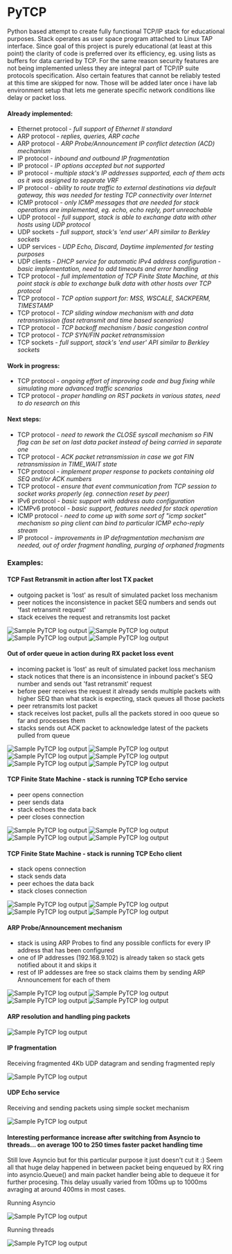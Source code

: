 # PyTCP

Python based attempt to create fully functional TCP/IP stack for educational purposes. Stack operates as user space program attached to Linux TAP interface. Since goal of this project is purely educational (at least at this point) the clarity of code is preferred over its efficiency, eg. using lists as buffers for data carried by TCP. For the same reason security features are not being implemented unless they are integral part of TCP/IP suite protocols specification. Also certain features that cannot be reliably tested at this time are skipped for now. Those will be added later once i have lab environment setup that lets me generate specific network conditions like delay or packet loss.

#### Already implemented:

 - Ethernet protocol - *full support of Ethernet II standard*
 - ARP protocol - *replies, queries, ARP cache*
 - ARP protocol - *ARP Probe/Announcement IP conflict detection (ACD) mechanism*
 - IP protocol - *inbound and outbound IP fragmentation*
 - IP protocol - *IP options accepted but not supported*
 - IP protocol -  *multiple stack's IP addresses supported, each of them acts as it was assigned to separate VRF* 
 - IP protocol - *ability to route traffic to external destinations via default gateway, this was needed for testing TCP connectivity over Internet*
 - ICMP protocol - *only ICMP messages that are needed for stack operations are implemented, eg. echo, echo reply, port unreachable*
 - UDP protocol - *full support, stack is able to exchange data with other hosts using UDP protocol*
 - UDP sockets - *full support, stack's 'end user' API similar to Berkley sockets*
 - UDP services - *UDP Echo, Discard, Daytime implemented for testing purposes*
 - UDP clients - *DHCP service for automatic IPv4 address configuration - basic implementation, need to add timeouts and error handling*
 - TCP protocol - *full implementation of TCP Finite State Machine, at this point stack is able to exchange bulk data with other hosts over TCP protocol*
 - TCP protocol - *TCP option support for: MSS, WSCALE, SACKPERM, TIMESTAMP*
 - TCP protocol - *TCP sliding window mechanism with and data retransmission (fast retransmit and time based scenarios)*
 - TCP protocol - *TCP backoff mechanism / basic congestion control*
 - TCP protocol - *TCP SYN/FIN packet retransmission*
 - TCP sockets - *full support, stack's 'end user' API similar to Berkley sockets*

#### Work in progress:

 - TCP protocol - *ongoing effort of improving code and bug fixing while simulating more advanced traffic scenarios*
 - TCP protocol - *proper handling on RST packets in various states, need to do research on this*

#### Next steps:
 
 - TCP protocol - *need to rework the CLOSE syscall mechanism so FIN flag can be set on last data packet instead of being carried in separate one*
 - TCP protocol - *ACK packet retransmission in case we got FIN retransmission in TIME_WAIT state*
 - TCP protocol - *implement proper response to packets containing old SEQ and/or ACK numbers*
 - TCP protocol - *ensure that event communication from TCP session to socket works properly (eg. connection reset by peer)*
 - IPv6 protocol - *basic support with address auto configuration*
 - ICMPv6 protocol - *basic support, features needed for stack operation*
 - ICMP protocol - *need to come up with some sort of "icmp socket" mechanism so ping client can bind to particular ICMP echo-reply stream*
 - IP protocol - *improvements in IP defragmentation mechanism are needed, out of order fragment handling, purging of orphaned fragments*

### Examples:

#### TCP Fast Retransmit in action after lost TX packet
 - outgoing packet is 'lost' as result of simulated packet loss mechanism
 - peer notices the inconsistence in packet SEQ numbers and sends out 'fast retransmit request'
 - stack eceives the request and retransmits lost packet

![Sample PyTCP log output](https://github.com/ccie18643/PyTCP/blob/main/pictures/tcp_tx_fst_ret_01.png)
![Sample PyTCP log output](https://github.com/ccie18643/PyTCP/blob/main/pictures/tcp_tx_fst_ret_02.png)
![Sample PyTCP log output](https://github.com/ccie18643/PyTCP/blob/main/pictures/tcp_tx_fst_ret_03.png)
![Sample PyTCP log output](https://github.com/ccie18643/PyTCP/blob/main/pictures/tcp_tx_fst_ret_04.png)


#### Out of order queue in action during RX packet loss event
 - incoming packet is 'lost' as reult of simulated packet loss mechanism
 - stack notices that there is an inconsistence in inbound packet's SEQ number and sends out 'fast retransmit' request
 - before peer receives the request it already sends multiple packets with higher SEQ than what stack is expecting, stack queues all those packets
 - peer retransmits lost packet
 - stack receives lost packet, pulls all the packets stored in ooo queue so far and processes them
 - stacks sends out ACK packet to acknowledge latest of the packets pulled from queue

![Sample PyTCP log output](https://github.com/ccie18643/PyTCP/blob/main/pictures/tcp_ooo_ret_01.png)
![Sample PyTCP log output](https://github.com/ccie18643/PyTCP/blob/main/pictures/tcp_ooo_ret_02.png)
![Sample PyTCP log output](https://github.com/ccie18643/PyTCP/blob/main/pictures/tcp_ooo_ret_03.png)
![Sample PyTCP log output](https://github.com/ccie18643/PyTCP/blob/main/pictures/tcp_ooo_ret_04.png)
![Sample PyTCP log output](https://github.com/ccie18643/PyTCP/blob/main/pictures/tcp_ooo_ret_05.png)
![Sample PyTCP log output](https://github.com/ccie18643/PyTCP/blob/main/pictures/tcp_ooo_ret_06.png)


#### TCP Finite State Machine - stack is running TCP Echo service
 - peer opens connection
 - peer sends data
 - stack echoes the data back
 - peer closes connection

![Sample PyTCP log output](https://github.com/ccie18643/PyTCP/blob/main/pictures/tcp_fsm_srv_01.png)
![Sample PyTCP log output](https://github.com/ccie18643/PyTCP/blob/main/pictures/tcp_fsm_srv_02.png)
![Sample PyTCP log output](https://github.com/ccie18643/PyTCP/blob/main/pictures/tcp_fsm_srv_03.png)
![Sample PyTCP log output](https://github.com/ccie18643/PyTCP/blob/main/pictures/tcp_fsm_srv_04.png)


#### TCP Finite State Machine - stack is running TCP Echo client
 - stack opens connection
 - stack sends data
 - peer echoes the data back
 - stack closes connection

![Sample PyTCP log output](https://github.com/ccie18643/PyTCP/blob/main/pictures/tcp_fsm_clt_01.png)
![Sample PyTCP log output](https://github.com/ccie18643/PyTCP/blob/main/pictures/tcp_fsm_clt_02.png)
![Sample PyTCP log output](https://github.com/ccie18643/PyTCP/blob/main/pictures/tcp_fsm_clt_03.png)
![Sample PyTCP log output](https://github.com/ccie18643/PyTCP/blob/main/pictures/tcp_fsm_clt_04.png)


#### ARP Probe/Announcement mechanism
 - stack is using ARP Probes to find any possible conflicts for every IP address that has been configured
 - one of IP addresses (192.168.9.102) is already taken so stack gets notified about it and skips it
 - rest of IP addesses are free so stack claims them by sending ARP Announcement for each of them

![Sample PyTCP log output](https://github.com/ccie18643/PyTCP/blob/main/pictures/ip_arp_probe_01.png)
![Sample PyTCP log output](https://github.com/ccie18643/PyTCP/blob/main/pictures/ip_arp_probe_02.png)
![Sample PyTCP log output](https://github.com/ccie18643/PyTCP/blob/main/pictures/ip_arp_probe_03.png)
![Sample PyTCP log output](https://github.com/ccie18643/PyTCP/blob/main/pictures/ip_arp_probe_04.png)


#### ARP resolution and handling ping packets
![Sample PyTCP log output](https://github.com/ccie18643/PyTCP/blob/main/pictures/log_01.png)


#### IP fragmentation
Receiving fragmented 4Kb UDP datagram and sending fragmented reply

![Sample PyTCP log output](https://github.com/ccie18643/PyTCP/blob/main/pictures/log_05.png)


#### UDP Echo service
Receiving and sending packets using simple socket mechanism

![Sample PyTCP log output](https://github.com/ccie18643/PyTCP/blob/main/pictures/log_04.png)


#### Interesting performance increase after switching from Asyncio to threads... on average 100 to 250 times faster packet handling time

Still love Asyncio but for this particular purpose it just doesn't cut it :) Seem all that huge delay happened in between packet being enqueued by RX ring into asyncio.Queue() and main packet handler being able to dequeue it for further procesing. This delay usually varied from 100ms up to 1000ms avraging at around 400ms in most cases.

Running Asyncio

![Sample PyTCP log output](https://github.com/ccie18643/PyTCP/blob/main/pictures/log_02.png)

Running threads

![Sample PyTCP log output](https://github.com/ccie18643/PyTCP/blob/main/pictures/log_03.png)




